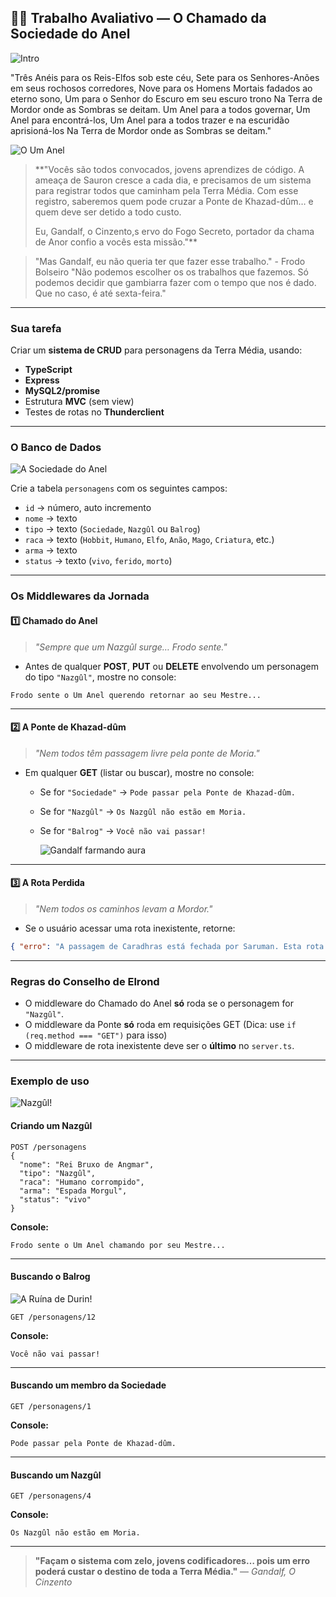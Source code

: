 ## 🧙‍♂️ **Trabalho Avaliativo — O Chamado da Sociedade do Anel**

![Intro](https://tenor.com/bDGdl.gif)


"Três Anéis para os Reis-Elfos sob este céu,
Sete para os Senhores-Anões em seus rochosos corredores,
Nove para os Homens Mortais fadados ao eterno sono,
Um para o Senhor do Escuro em seu escuro trono
Na Terra de Mordor onde as Sombras se deitam.
Um Anel para a todos governar, Um Anel para encontrá-los,
Um Anel para a todos trazer e na escuridão aprisioná-los
Na Terra de Mordor onde as Sombras se deitam."


![O Um Anel](https://media2.giphy.com/media/v1.Y2lkPTc5MGI3NjExYTI1ZmE1NmZ2MzNzY2t6M3htYjk0bWczeDl5NWxjczRqNXkyaTJreCZlcD12MV9pbnRlcm5hbF9naWZfYnlfaWQmY3Q9Zw/XgE4LlECZjw6k/giphy.gif)



> \*\*"Vocês são todos convocados, jovens aprendizes de código.
> A ameaça de Sauron cresce a cada dia, e precisamos de um sistema para registrar todos que caminham pela Terra Média.
> Com esse registro, saberemos quem pode cruzar a Ponte de Khazad-dûm… e quem deve ser detido a todo custo.
>
> Eu, Gandalf, o Cinzento,s ervo do Fogo Secreto, portador da chama de Anor confio a vocês esta missão."\*\*


> "Mas Gandalf, eu não queria ter que fazer esse trabalho." - Frodo Bolseiro
> "Não podemos escolher os os trabalhos que fazemos. Só podemos decidir que gambiarra fazer com o tempo que nos é dado. Que no caso, é até sexta-feira."
---

### **Sua tarefa**

Criar um **sistema de CRUD** para personagens da Terra Média, usando:

* **TypeScript**
* **Express**
* **MySQL2/promise**
* Estrutura **MVC** (sem view)
* Testes de rotas no **Thunderclient**

---

### **O Banco de Dados**


![A Sociedade do Anel]([https://tenor.com/bDGdl.gif](https://media3.giphy.com/media/v1.Y2lkPTc5MGI3NjExcDA4dGZyeDV4NXpqZWR3aWwwczdmemp0b2pxcHRlN3lvZHppamVpeCZlcD12MV9pbnRlcm5hbF9naWZfYnlfaWQmY3Q9Zw/RlZO2mKipB3u8/giphy.gif))


Crie a tabela `personagens` com os seguintes campos:

* `id` → número, auto incremento
* `nome` → texto
* `tipo` → texto (`Sociedade`, `Nazgûl` ou `Balrog`)
* `raca` → texto (`Hobbit`, `Humano`, `Elfo`, `Anão`, `Mago`, `Criatura`, etc.)
* `arma` → texto
* `status` → texto (`vivo`, `ferido`, `morto`)

---

### **Os Middlewares da Jornada**

#### 1️⃣ **Chamado do Anel**

> *"Sempre que um Nazgûl surge… Frodo sente."*

* Antes de qualquer **POST**, **PUT** ou **DELETE** envolvendo um personagem do tipo `"Nazgûl"`, mostre no console:

```
Frodo sente o Um Anel querendo retornar ao seu Mestre...
```

---

#### 2️⃣ **A Ponte de Khazad-dûm**

> *"Nem todos têm passagem livre pela ponte de Moria."*

* Em qualquer **GET** (listar ou buscar), mostre no console:

  * Se for `"Sociedade"` →
    `Pode passar pela Ponte de Khazad-dûm.`
  * Se for `"Nazgûl"` →
    `Os Nazgûl não estão em Moria.`
  * Se for `"Balrog"` →
    `Você não vai passar!`

    ![Gandalf farmando aura](https://media.giphy.com/media/v1.Y2lkPTc5MGI3NjExa3VhNjBuZHFjbjdnaTdpajd2a2ljZjRkaXM2OWI3YnhzMWE5dW1oeCZlcD12MV9pbnRlcm5hbF9naWZfYnlfaWQmY3Q9Zw/njYrp176NQsHS/giphy.gif)


---

#### 3️⃣ **A Rota Perdida**

> *"Nem todos os caminhos levam a Mordor."*

* Se o usuário acessar uma rota inexistente, retorne:

```json
{ "erro": "A passagem de Caradhras está fechada por Saruman. Esta rota não existe para nós. Só nos sobrou...Moria." }
```

---

### **Regras do Conselho de Elrond**

* O middleware do Chamado do Anel **só** roda se o personagem for `"Nazgûl"`.
* O middleware da Ponte **só** roda em requisições GET (Dica: use `if (req.method === "GET")` para isso)
* O middleware de rota inexistente deve ser o **último** no `server.ts`.


---

### **Exemplo de uso**


 ![Nazgûl!](https://64.media.tumblr.com/tumblr_m1yuk2t7941qbymseo1_500.gif)


#### Criando um Nazgûl

```
POST /personagens
{
  "nome": "Rei Bruxo de Angmar",
  "tipo": "Nazgûl",
  "raca": "Humano corrompido",
  "arma": "Espada Morgul",
  "status": "vivo"
}
```

**Console:**

```
Frodo sente o Um Anel chamando por seu Mestre...
```

---

#### Buscando o Balrog

 ![A Ruína de Durin!](https://i.redd.it/ansx63ddhsdd1.gif)

```
GET /personagens/12
```

**Console:**

```
Você não vai passar!
```

---

#### Buscando um membro da Sociedade

```
GET /personagens/1
```

**Console:**

```
Pode passar pela Ponte de Khazad-dûm.
```

---

#### Buscando um Nazgûl

```
GET /personagens/4
```

**Console:**

```
Os Nazgûl não estão em Moria.
```

---

> **"Façam o sistema com zelo, jovens codificadores… pois um erro poderá custar o destino de toda a Terra Média."**
> — *Gandalf, O Cinzento*
